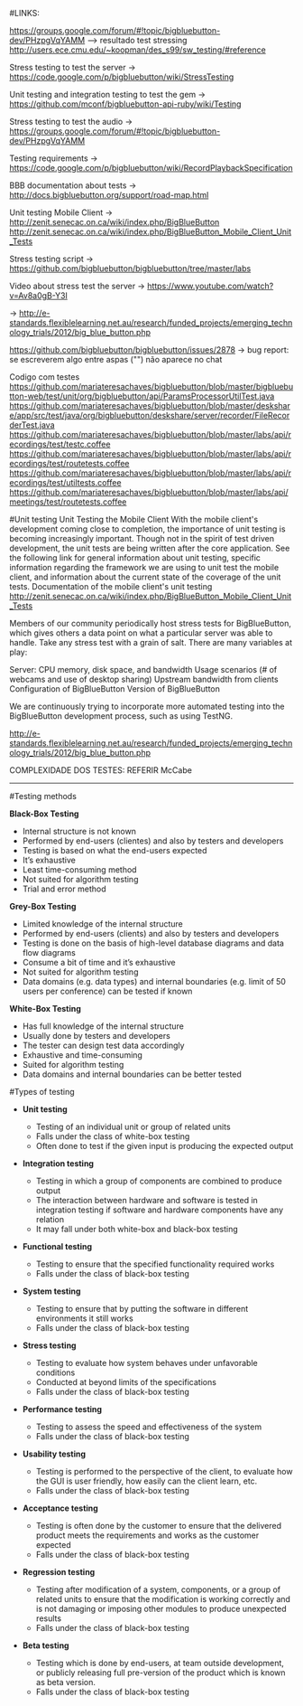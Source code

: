 #LINKS:

https://groups.google.com/forum/#!topic/bigbluebutton-dev/PHzpgVqYAMM    --> resultado test stressing
http://users.ece.cmu.edu/~koopman/des_s99/sw_testing/#reference 

Stress testing to test the server -> https://code.google.com/p/bigbluebutton/wiki/StressTesting

Unit testing and integration testing to test the gem -> https://github.com/mconf/bigbluebutton-api-ruby/wiki/Testing

Stress testing to test the audio -> https://groups.google.com/forum/#!topic/bigbluebutton-dev/PHzpgVqYAMM

Testing requirements -> https://code.google.com/p/bigbluebutton/wiki/RecordPlaybackSpecification

BBB documentation about tests -> http://docs.bigbluebutton.org/support/road-map.html

Unit testing Mobile Client -> http://zenit.senecac.on.ca/wiki/index.php/BigBlueButton http://zenit.senecac.on.ca/wiki/index.php/BigBlueButton_Mobile_Client_Unit_Tests

Stress testing script -> https://github.com/bigbluebutton/bigbluebutton/tree/master/labs

Video about stress test the server -> https://www.youtube.com/watch?v=Av8a0gB-Y3I

-> http://e-standards.flexiblelearning.net.au/research/funded_projects/emerging_technology_trials/2012/big_blue_button.php

https://github.com/bigbluebutton/bigbluebutton/issues/2878 -> bug report: se escreverem algo entre aspas ("") não aparece no chat

Codigo com testes
https://github.com/mariateresachaves/bigbluebutton/blob/master/bigbluebutton-web/test/unit/org/bigbluebutton/api/ParamsProcessorUtilTest.java
https://github.com/mariateresachaves/bigbluebutton/blob/master/deskshare/app/src/test/java/org/bigbluebutton/deskshare/server/recorder/FileRecorderTest.java
https://github.com/mariateresachaves/bigbluebutton/blob/master/labs/api/recordings/test/testc.coffee
https://github.com/mariateresachaves/bigbluebutton/blob/master/labs/api/recordings/test/routetests.coffee
https://github.com/mariateresachaves/bigbluebutton/blob/master/labs/api/recordings/test/utiltests.coffee
https://github.com/mariateresachaves/bigbluebutton/blob/master/labs/api/meetings/test/routetests.coffee

#Unit testing
Unit Testing the Mobile Client
With the mobile client's development coming close to completion, the importance of unit testing is becoming increasingly important. Though not in the spirit of test driven development, the unit tests are being written after the core application. See the following link for general information about unit testing, specific information regarding the framework we are using to unit test the mobile client, and information about the current state of the coverage of the unit tests.
Documentation of the mobile client's unit testing    
http://zenit.senecac.on.ca/wiki/index.php/BigBlueButton_Mobile_Client_Unit_Tests


Members of our community periodically host stress tests for BigBlueButton, which gives others a data point on what a particular server was able to handle. Take any stress test with a grain of salt. There are many variables at play:

Server: CPU memory, disk space, and bandwidth
Usage scenarios (# of webcams and use of desktop sharing)
Upstream bandwidth from clients
Configuration of BigBlueButton
Version of BigBlueButton


We are continuously trying to incorporate more automated testing into the BigBlueButton development process, such as using TestNG.


http://e-standards.flexiblelearning.net.au/research/funded_projects/emerging_technology_trials/2012/big_blue_button.php


COMPLEXIDADE DOS TESTES: REFERIR McCabe

------------------------------------------------------------

#Testing methods

**Black-Box Testing**

-	Internal structure is not known
-	Performed by end-users (clientes) and also by testers and developers
-	Testing is based on what the end-users expected
-	It’s exhaustive
- Least time-consuming method
-	Not suited for algorithm testing
- Trial and error method

**Grey-Box Testing**

-	Limited knowledge of the internal structure
-	Performed by end-users (clients) and also by testers and developers
-	Testing is done on the basis of high-level database diagrams and data flow diagrams
-	Consume a bit of time and it’s exhaustive
- Not suited for algorithm testing
-	Data domains (e.g. data types) and internal boundaries (e.g. limit of 50 users per conference) can be tested if known

**White-Box Testing**

-	Has full knowledge of the internal structure
-	Usually done by testers and developers
-	The tester can design test data accordingly
-	Exhaustive and time-consuming
- Suited for algorithm testing
-	Data domains and internal boundaries can be better tested

#Types of testing

-	**Unit testing**
	- Testing of an individual unit or group of related units
	- Falls under the class of white-box testing 
	- Often done to test if the given input is producing the expected output

-	**Integration testing**
	- Testing in which a group of components are combined to produce output
	- The interaction between hardware and software is tested in integration testing if software and hardware components have any relation
	- It may fall under both white-box and black-box testing 

-	**Functional testing**
	- Testing to ensure that the specified functionality required works
	- Falls under the class of black-box testing

-	**System testing**
	- Testing to ensure that by putting the software in different environments it still works
	- Falls under the class of black-box testing

-	**Stress testing**
	- Testing to evaluate how system behaves under unfavorable conditions
	- Conducted at beyond limits of the specifications
	- Falls under the class of black-box testing

-	**Performance testing**
	- Testing to assess the speed and effectiveness of the system
	- Falls under the class of black-box testing

-	**Usability testing**
	- Testing is performed to the perspective of the client, to evaluate how the GUI is user friendly, how easily can the client learn, etc.
	- Falls under the class of black-box testing

-	**Acceptance testing**
	- Testing is often done by the customer to ensure that the delivered product meets the requirements and works as the customer expected
	- Falls under the class of black-box testing

-	**Regression testing**
	- Testing after modification of a system, components, or a group of related units to ensure that the modification is working correctly and is not damaging or imposing other modules to produce unexpected results
	- Falls under the class of black-box testing

-	**Beta testing**
	- Testing which is done by end-users, at team outside development, or publicly releasing full pre-version of the product which is known as beta version. 
	- Falls under the class of black-box testing
